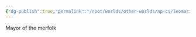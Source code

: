 ```yaml
---
{"dg-publish":true,"permalink":"/root/worlds/other-worlds/np-cs/leomaris/"}
---
```


Mayor of the merfolk